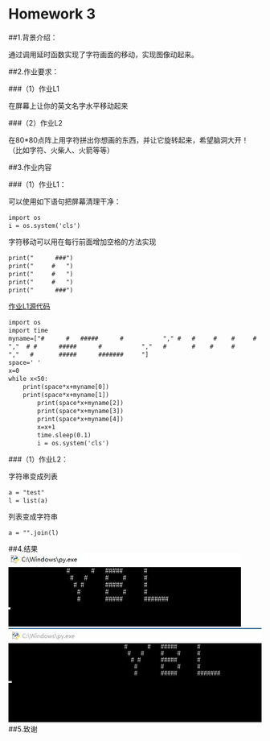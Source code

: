 # Homework 3

##1.背景介绍：

通过调用延时函数实现了字符画面的移动，实现图像动起来。

##2.作业要求：

###（1）作业L1

在屏幕上让你的英文名字水平移动起来

###（2）作业L2 

在80*80点阵上用字符拼出你想画的东西，并让它旋转起来，希望脑洞大开！（比如字符、火柴人、火箭等等）

##3.作业内容

###（1）作业L1：

可以使用如下语句把屏幕清理干净：

	import os
	i = os.system('cls')

字符移动可以用在每行前面增加空格的方法实现

	print("      ###")
	print("     #   ")
	print("     #   ")
	print("     #   ")
	print("      ###")
      
[作业L1源代码](https://github.com/52kylin/compuational_physics_N2014301020034/blob/master/Exercise_03/moving_my_name.py)

	import os  
	import time
	myname=["#      #   #####      #           "," #   #     #    #     #           ","  # #      #####      #           ","   #       #    #     #           ","   #       #####      #######     "]
	space=' '
	x=0
	while x<50:
		print(space*x+myname[0])
		print(space*x+myname[1])
    		print(space*x+myname[2])
    		print(space*x+myname[3])
    		print(space*x+myname[4])
    		x=x+1
    		time.sleep(0.1)
    		i = os.system('cls')

###（1）作业L2：

字符串变成列表

	a = "test"
	l = list(a)

列表变成字符串

	a = "".join(l)
	
##4.结果
![](https://github.com/52kylin/compuational_physics_N2014301020034/blob/master/Exercise_03/moving.JPG)
![](https://github.com/52kylin/compuational_physics_N2014301020034/blob/master/Exercise_03/moving1.JPG)
##5.致谢
